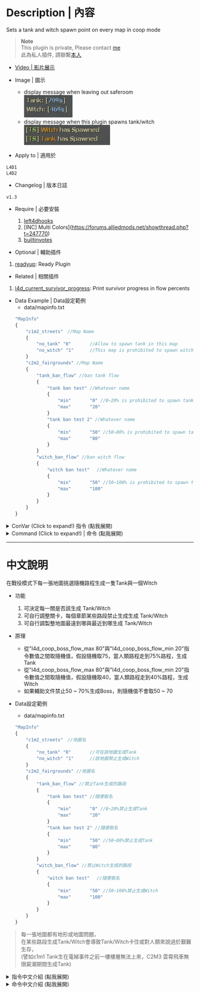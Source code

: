 # Description | 內容
Sets a tank and witch spawn point on every map in coop mode

> __Note__ <br/>
This plugin is private, Please contact [me](https://github.com/fbef0102/Game-Private_Plugin#私人插件列表-private-plugins-list)<br/>
此為私人插件, 請聯繫[本人](https://github.com/fbef0102/Game-Private_Plugin#私人插件列表-private-plugins-list)

* [Video | 影片展示](https://streamable.com/43511i)

* Image | 圖示
	* display message when leaving out saferoom
	<br/>![coopbosses_ifier_1](image/coopbosses_ifier_1.jpg)
	* display message when this plugin spawns tank/witch
	<br/>![coopbosses_ifier_2](image/coopbosses_ifier_2.jpg)

* Apply to | 適用於
```
L4D1
L4D2
```

* Changelog | 版本日誌
```
v1.3
```

* Require | 必要安裝
	1. [left4dhooks](https://forums.alliedmods.net/showthread.php?t=321696)
	2. [INC] Multi Colors](https://forums.alliedmods.net/showthread.php?t=247770)
	3. [builtinvotes](https://github.com/L4D-Community/builtinvotes/actions)

* Optional | 輔助插件
1. [readyup](https://github.com/SirPlease/L4D2-Competitive-Rework/blob/master/addons/sourcemod/scripting/readyup.sp): Ready Plugin

* Related | 相關插件
1. [l4d_current_survivor_progress](https://github.com/fbef0102/L4D1_2-Plugins/tree/master/l4d_current_survivor_progress): Print survivor progress in flow percents

* Data Example | Data設定範例
	* data/mapinfo.txt
	```php
	"MapInfo"
	{
		"c1m2_streets"　//Map Name
		{
			"no_tank" "0" 		//Allow to spawn tank in this map
			"no_witch" "1"	 	//This map is prohibited to spawn witch
		}
		"c2m2_fairgrounds" //Map Name
		{
			"tank_ban_flow" //ban tank flow
			{
				"tank ban test" //Whatever name
				{
					"min"		"0" //0~20% is prohibited to spawn tank
					"max"		"20"
				}
				"tank ban test 2" //Whatever name
				{
					"min"		"50" //50~80% is prohibited to spawn tank
					"max"		"80"
				}
			}
			"witch_ban_flow" //ban witch flow
			{
				"witch ban test"　 //Whatever name
				{
					"min"		"50" //50~100% is prohibited to spawn tank
					"max"		"100"
				}
			}
		}
	}
	```

<details>
<summary>ConVar (Click to expand!) 指令 (點我展開)</summary>

* cfg/sourcemod/coopbosses_ifier.cfg
	```php
	// Minimum flow amount witches should avoid tank spawns by, by half the value given on either side of the tank spawn
	l4d_coop_boss_avoid_tank_spawn "10"

	// Disable Tank spawn in Final Map
	l4d_coop_boss_final_tank_spawn_disable "1"

	// Disable Witch spawn in Final Map
	l4d_coop_boss_final_witch_spawn_disable "1"

	// Max fraction of map flow for tank/witch spawn location in coop
	l4d_coop_boss_flow_max "80"

	// Min fraction of map flow for tank/witch spawn location in coop
	l4d_coop_boss_flow_min "20"

	// If 1, Allow for Easy Setup of the Boss Spawns (!voteboss)
	l4d_coop_boss_vote "1"

	// How many players at least to vote Boss Spawns.
	l4d_coop_boss_vote_need_player "4"

	// How many players at least to vote Boss Spawns.
	l4d_coop_boss_vote_need_player "4"
	```
</details>

<details>
<summary>Command (Click to expand!) | 命令 (點我展開)</summary>

* **force witch spawn percent before leaving saferoom (Adm required: ADMFLAG_BAN)**
	```php
	sm_setwitch <number>
	```
* **force tank spawn percent before leaving saferoom (Adm required: ADMFLAG_BAN)**
	```php
	sm_settank <number>
	```
* **Display Spawn percent for boss**
	```php
	sm_boss
	sm_tank
	sm_witch
	sm_t
	```
* **Let's vote to set those Boss Spawns!**
	```php
	sm_voteboss	<tank> <witch>
	sm_bossvote <tank> <witch>
	```
</details>

- - - -
# 中文說明
在戰役模式下每一張地圖挑選隨機路程生成一隻Tank與一個Witch

* 功能
	1. 可決定每一關是否該生成 Tank/Witch
	2. 可自行調整關卡，每個章節某些路段禁止生成生成 Tank/Witch
	3. 可自行調製整地圖最遠到哪與最近到哪生成 Tank/Witch

* 原理
	* 從"l4d_coop_boss_flow_max 80"與"l4d_coop_boss_flow_min 20"指令數值之間取隨機值，假設隨機取75，當人類路程走到75%路程，生成Tank
	* 從"l4d_coop_boss_flow_max 80"與"l4d_coop_boss_flow_min 20"指令數值之間取隨機值，假設隨機取40，當人類路程走到40%路程，生成Witch
	* 如果輔助文件禁止50 ~ 70%生成Boss，則隨機值不會取50 ~ 70

* Data設定範例
	* data/mapinfo.txt
	```php
	"MapInfo"
	{
		"c1m2_streets"　//地圖名
		{
			"no_tank" "0" 		//可在該地圖生成Tank
			"no_witch" "1"	 	//該地圖禁止生成Witch
		}
		"c2m2_fairgrounds" //地圖名
		{
			"tank_ban_flow" //禁止Tank生成的路段
			{
				"tank ban test" //隨便取名
				{
					"min"		"0" //0~20%禁止生成Tank
					"max"		"20"
				}
				"tank ban test 2" //隨便取名
				{
					"min"		"50" //50~80%禁止生成Tank
					"max"		"80"
				}
			}
			"witch_ban_flow" //禁止Witch生成的路段
			{
				"witch ban test"　 //隨便取名
				{
					"min"		"50" //50~100%禁止生成Witch
					"max"		"100"
				}
			}
		}
	}
	```
> 每一張地圖都有地形或地圖問題，<br/>
在某些路段生成Tank/Witch會導致Tank/Witch卡住或對人類來說過於艱難生存，<br/>
(譬如c1m1 Tank生在電梯事件之前一樓樓層無法上來，C2M3 雲霄飛車無限屍潮期間生成Tank)

<details>
<summary>指令中文介紹 (點我展開)</summary>

* cfg/sourcemod/coopbosses_ifier.cfg
	```php
	// Tank 附近前後10% (20除以2) 避開生成witch
	l4d_coop_boss_avoid_tank_spawn "10"

	// 如果為1，最後一關預設不生成Tank
	l4d_coop_boss_final_tank_spawn_disable "1"

	// 如果為1，最後一關預設不生成Witch
	l4d_coop_boss_final_witch_spawn_disable "1"

	// 最遠80%生成 Tank/witch
	l4d_coop_boss_flow_max "80"

	// 最近20%生成 Tank/witch
	l4d_coop_boss_flow_min "20"

	// If 1, 允許玩家打 !voteboss 發起投票決定Tank/Witch 路程
	l4d_coop_boss_vote "1"

	// 發起!voteboss投票所需的玩家數量 
	l4d_coop_boss_vote_need_player "4"
	```
</details>

<details>
<summary>命令中文介紹 (點我展開)</summary>

* 自己決定 witch 路程，請在出去安全室之前決定好
	```php
	sm_setwitch <數字>
	```
* 自己決定 tank 路程，請在出去安全室之前決定好
	```php
	sm_settank <數字>
	```
* 打印該回合 Tank/Witch 路程
	```php
	sm_boss
	sm_tank
	sm_witch
	sm_t
	```
* 投票決定Tank/Witch的路程 ，請在出去安全室之前決定好
	```php
	sm_voteboss <數字> <數字>
	sm_bossvote <數字> <數字>
	```
</details>
